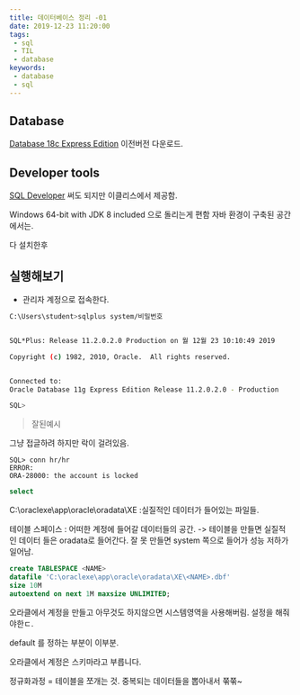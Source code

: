 ```yaml
---
title: 데이터베이스 정리 -01
date: 2019-12-23 11:20:00
tags:
 - sql
 - TIL
 - database
keywords:
 - database
 - sql
---
```




## Database

[Database 18c Express Edition](https://www.oracle.com/database/technologies/xe-downloads.html) 이전버전 다운로드.



## Developer tools

[SQL Developer](https://www.oracle.com/tools/downloads/sqldev-downloads.html) 써도 되지만 이클리스에서 제공함. 

Windows 64-bit with JDK 8 included 으로 돌리는게 편함 자바 환경이 구축된 공간에서는.

다 설치한후



## 실행해보기

* 관리자 계정으로 접속한다.

```bash
C:\Users\student>sqlplus system/비밀번호


SQL*Plus: Release 11.2.0.2.0 Production on 월 12월 23 10:10:49 2019

Copyright (c) 1982, 2010, Oracle.  All rights reserved.


Connected to:
Oracle Database 11g Express Edition Release 11.2.0.2.0 - Production

SQL>
```

>  잘된예시



그냥 접글하려 하지만 락이 걸려있음.

```
SQL> conn hr/hr
ERROR:
ORA-28000: the account is locked
```



```sql
select 
```



C:\oraclexe\app\oracle\oradata\XE :실질적인 데이터가 들어있는 파일들.



테이블 스페이스 : 어떠한 계정에 들어갈 데이터들의 공간. -> 테이블을 만들면 실질적인 데이터 들은 oradata로 들어간다. 잘 못 만들면 system 쪽으로 들어가 성능 저하가 일어남.



```sql
create TABLESPACE <NAME>
datafile 'C:\oraclexe\app\oracle\oradata\XE\<NAME>.dbf'
size 10M
autoextend on next 1M maxsize UNLIMITED;

```

오라클에서 계정을 만들고 아무것도 하지않으면 시스템영역을 사용해버림. 설정을 해줘야한ㄷ.

default 를 정하는 부분이 이부분.

오라클에서 계정은 스키마라고 부릅니다.



정규화과정 = 테이블을 쪼개는 것. 중복되는 데이터들을 뽑아내서 쭊쭊~

